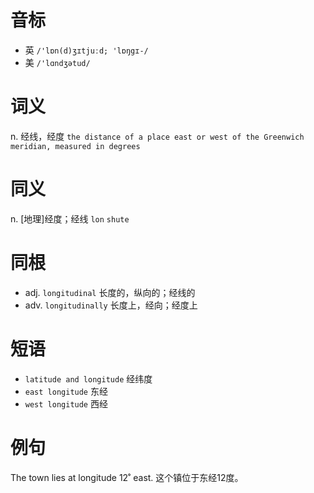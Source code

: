 # 音标

- 英 `/'lɒn(d)ʒɪtjuːd; 'lɒŋgɪ-/`
- 美 `/'lɑndʒətud/`

# 词义

n. 经线，经度
`the distance of a place east or west of the Greenwich meridian, measured in degrees`

# 同义

n. [地理]经度；经线
`lon` `shute`

# 同根

- adj. `longitudinal` 长度的，纵向的；经线的
- adv. `longitudinally` 长度上，经向；经度上

# 短语

- `latitude and longitude` 经纬度
- `east longitude` 东经
- `west longitude` 西经

# 例句

The town lies at longitude 12˚ east.
这个镇位于东经12度。


